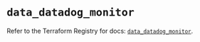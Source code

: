 # `data_datadog_monitor`

Refer to the Terraform Registry for docs: [`data_datadog_monitor`](https://registry.terraform.io/providers/datadog/datadog/3.72.0/docs/data-sources/monitor).
